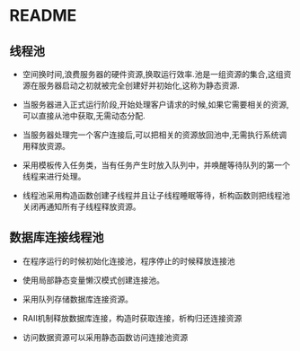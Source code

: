# README

## 线程池

- 空间换时间,浪费服务器的硬件资源,换取运行效率.池是一组资源的集合,这组资源在服务器启动之初就被完全创建好并初始化,这称为静态资源.

- 当服务器进入正式运行阶段,开始处理客户请求的时候,如果它需要相关的资源,可以直接从池中获取,无需动态分配.

- 当服务器处理完一个客户连接后,可以把相关的资源放回池中,无需执行系统调用释放资源。

- 采用模板传入任务类，当有任务产生时放入队列中，并唤醒等待队列的第一个线程来进行处理。

- 线程池采用构造函数创建子线程并且让子线程睡眠等待，析构函数则把线程池关闭再通知所有子线程释放资源。

## 数据库连接线程池

- 在程序运行的时候初始化连接池，程序停止的时候释放连接池

- 使用局部静态变量懒汉模式创建连接池。

- 采用队列存储数据库连接资源。

- RAII机制释放数据库连接，构造时获取连接，析构归还连接资源

- 访问数据资源可以采用静态函数访问连接池资源
